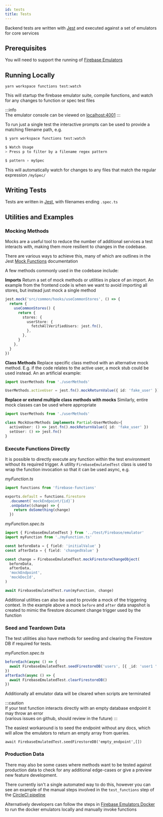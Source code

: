 ```yaml
---
id: tests
title: Tests
---
```


Backend tests are written with [Jest](https://jestjs.io/docs/getting-started) and executed against a set of emulators for core services

## Prerequisites

You will need to support the running of [Firebase Emulators](https://firebase.google.com/docs/emulator-suite/install_and_configure#install_the_local_emulator_suite)

## Running Locally

```
yarn workspace functions test:watch
```

This will startup the firebase emulator suite, compile functions, and watch for any changes to function or spec test files

:::info  
The emulator console can be viewed on [localhost:4001](http://localhost:4001)
:::

To run just a single test the interactive prompts can be used to provide a matching filename path, e.g.

```sh
$ yarn workspace functions test:watch

$ Watch Usage
> Press p to filter by a filename regex pattern

$ pattern › mySpec

```

This will automatically watch for changes to any files that match the regular expression `/mySpec/`

## Writing Tests

Tests are written in [Jest](https://jestjs.io/docs/getting-started), with filenames ending `.spec.ts`

## Utilities and Examples

### Mocking Methods

Mocks are a useful tool to reduce the number of additional services a test interacts with, making them more resilient to changes in the codebase.

There are various ways to achieve this, many of which are outlines in the Jest [Mock Functions](https://jestjs.io/docs/mock-functions) documentation

A few methods commonly used in the codebase include:

**Imports**
Return a set of mock methods or utilities in place of an import. An example from the frontend code is when we want to avoid importing all stores, but instead just mock a single method

```ts
jest.mock('src/common/hooks/useCommonStores', () => {
  return {
    useCommonStores() {
      return {
        stores: {
          userStore: {
            fetchAllVerifiedUsers: jest.fn(),
          },
        },
      }
    },
  }
})
```

**Class Methods**
Replace specific class method with an alternative mock method. E.g. if the code relates to the active user, a mock stub could be used instead. An an artificial example:

```ts
import UserMethods from './userMethods'

UserMethods.activeUser = jest.fn().mockReturnValue({ id: 'fake_user' })
```

**Replace or extend multiple class methods with mocks**
Similarly, entire mock classes can be used where appropriate

```ts
import UserMethods from './userMethods'

class MockUserMethods implements Partial<UserMethods>{
  activeUser: () => jest.fn().mockReturnValue({ id: 'fake_user' })
  setUser: () => jest.fn()
}
```

### Execute Functions Directly

It is possible to directly execute any function within the test environment without its required trigger.
A utility `FirebaseEmulatedTest` class is used to wrap the function invocation so that it can be used async, e.g.

_myFunction.ts_

```ts
import functions from 'firebase-functions'

exports.default = functions.firestore
  .document(`mockEndpoint/{id}`)
  .onUpdate((change) => {
    return doSomething(change)
  })
```

_myFunction.spec.ts_

```ts
import { FirebaseEmulatedTest } from '../test/Firebase/emulator'
import myFunction from './myFunction.ts'

const beforeData = { field: 'initialValue' }
const afterData = { field: 'changedValue' }

const change = FirebaseEmulatedTest.mockFirestoreChangeObject(
  beforeData,
  afterData,
  'mockEndpoint',
  'mockDocId',
)

await FirebaseEmulatedTest.run(myFunction, change)
```

Additional utilities can also be used to provide a mock of the triggering context. In the example above a mock `before` and `after` data snapshot is created to mimic the firestore document change trigger used by the function

### Seed and Teardown Data

The test utilities also have methods for seeding and clearing the Firestore DB if required for tests.

_myFunction.spec.ts_

```ts
beforeEach(async () => {
  await FirebaseEmulatedTest.seedFirestoreDB('users', [{ _id: 'user1 ' }])
})
afterEach(async () => {
  await FirebaseEmulatedTest.clearFirestoreDB()
})
```

Additionally all emulator data will be cleared when scripts are terminated

:::caution  
If your test function interacts directly with an empty database endpoint it may throw an error  
(various issues on github, should review in the future)
:::

The easiest workaround is to seed the endpoint without any docs, which will allow the emulators to return an empty array from queries.

```
await FirebaseEmulatedTest.seedFirestoreDB('empty_endpoint',[])
```

### Production Data

There may also be some cases where methods want to be tested against production data to check for any additional edge-cases or give a preview new feature development.

There currently isn't a single automated way to do this, however you can see an example of the manual steps involved in the `test_functions` step of the [CircleCI pipeline](https://github.com/ONEARMY/community-platform/blob/feat/aggregation-tests/.circleci/config.yml#L244-L245)

Alternatively developers can follow the steps in [Firebase Emulators Docker](./firebase-emulator.md) to run the docker emulators locally and manually invoke functions
